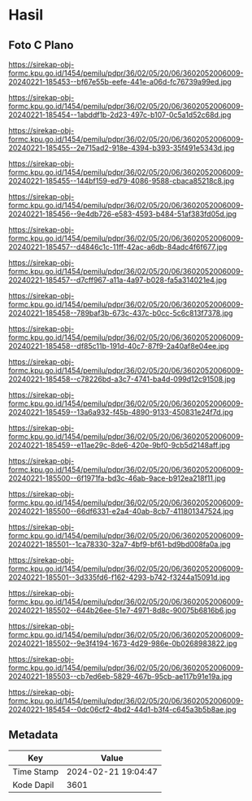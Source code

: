 # Hasil

## Foto C Plano

https://sirekap-obj-formc.kpu.go.id/1454/pemilu/pdpr/36/02/05/20/06/3602052006009-20240221-185453--bf67e55b-eefe-441e-a06d-fc76739a99ed.jpg

https://sirekap-obj-formc.kpu.go.id/1454/pemilu/pdpr/36/02/05/20/06/3602052006009-20240221-185454--1abddf1b-2d23-497c-b107-0c5a1d52c68d.jpg

https://sirekap-obj-formc.kpu.go.id/1454/pemilu/pdpr/36/02/05/20/06/3602052006009-20240221-185455--2e715ad2-918e-4394-b393-35f491e5343d.jpg

https://sirekap-obj-formc.kpu.go.id/1454/pemilu/pdpr/36/02/05/20/06/3602052006009-20240221-185455--144bf159-ed79-4086-9588-cbaca85218c8.jpg

https://sirekap-obj-formc.kpu.go.id/1454/pemilu/pdpr/36/02/05/20/06/3602052006009-20240221-185456--9e4db726-e583-4593-b484-51af383fd05d.jpg

https://sirekap-obj-formc.kpu.go.id/1454/pemilu/pdpr/36/02/05/20/06/3602052006009-20240221-185457--d4846c1c-11ff-42ac-a6db-84adc4f6f677.jpg

https://sirekap-obj-formc.kpu.go.id/1454/pemilu/pdpr/36/02/05/20/06/3602052006009-20240221-185457--d7cff967-a11a-4a97-b028-fa5a314021e4.jpg

https://sirekap-obj-formc.kpu.go.id/1454/pemilu/pdpr/36/02/05/20/06/3602052006009-20240221-185458--789baf3b-673c-437c-b0cc-5c6c813f7378.jpg

https://sirekap-obj-formc.kpu.go.id/1454/pemilu/pdpr/36/02/05/20/06/3602052006009-20240221-185458--df85c11b-191d-40c7-87f9-2a40af8e04ee.jpg

https://sirekap-obj-formc.kpu.go.id/1454/pemilu/pdpr/36/02/05/20/06/3602052006009-20240221-185458--c78226bd-a3c7-4741-ba4d-099d12c91508.jpg

https://sirekap-obj-formc.kpu.go.id/1454/pemilu/pdpr/36/02/05/20/06/3602052006009-20240221-185459--13a6a932-f45b-4890-9133-450831e24f7d.jpg

https://sirekap-obj-formc.kpu.go.id/1454/pemilu/pdpr/36/02/05/20/06/3602052006009-20240221-185459--e11ae29c-8de6-420e-9bf0-9cb5d2148aff.jpg

https://sirekap-obj-formc.kpu.go.id/1454/pemilu/pdpr/36/02/05/20/06/3602052006009-20240221-185500--6f1971fa-bd3c-46ab-9ace-b912ea218f11.jpg

https://sirekap-obj-formc.kpu.go.id/1454/pemilu/pdpr/36/02/05/20/06/3602052006009-20240221-185500--66df6331-e2a4-40ab-8cb7-411801347524.jpg

https://sirekap-obj-formc.kpu.go.id/1454/pemilu/pdpr/36/02/05/20/06/3602052006009-20240221-185501--1ca78330-32a7-4bf9-bf61-bd9bd008fa0a.jpg

https://sirekap-obj-formc.kpu.go.id/1454/pemilu/pdpr/36/02/05/20/06/3602052006009-20240221-185501--3d335fd6-f162-4293-b742-f3244a15091d.jpg

https://sirekap-obj-formc.kpu.go.id/1454/pemilu/pdpr/36/02/05/20/06/3602052006009-20240221-185502--644b26ee-51e7-4971-8d8c-90075b6816b6.jpg

https://sirekap-obj-formc.kpu.go.id/1454/pemilu/pdpr/36/02/05/20/06/3602052006009-20240221-185502--9e3f4194-1673-4d29-986e-0b0268983822.jpg

https://sirekap-obj-formc.kpu.go.id/1454/pemilu/pdpr/36/02/05/20/06/3602052006009-20240221-185503--cb7ed6eb-5829-467b-95cb-ae117b91e19a.jpg

https://sirekap-obj-formc.kpu.go.id/1454/pemilu/pdpr/36/02/05/20/06/3602052006009-20240221-185454--0dc06cf2-4bd2-44d1-b3f4-c645a3b5b8ae.jpg


## Metadata

| Key        | Value               |
| ---------- | ------------------- |
| Time Stamp | 2024-02-21 19:04:47 |
| Kode Dapil | 3601                |



